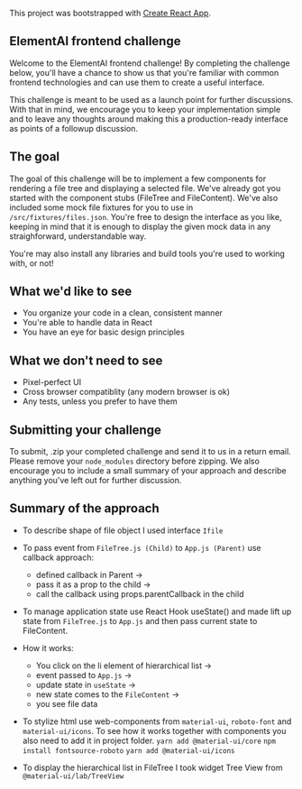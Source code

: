 This project was bootstrapped with [Create React App](https://github.com/facebook/create-react-app).

## ElementAI frontend challenge

Welcome to the ElementAI frontend challenge! By completing the challenge below, you'll have a chance to show us that you're familiar with common frontend technologies and can use them to create a useful interface.

This challenge is meant to be used as a launch point for further discussions. With that in mind, we encourage you to keep your implementation simple and to leave any thoughts around making this a production-ready interface as points of a followup discussion.

## The goal

The goal of this challenge will be to implement a few components for rendering a file tree and displaying a selected file. We've already got you started with the component stubs (FileTree and FileContent). We've also included some mock file fixtures for you to use in `/src/fixtures/files.json`. You're free to design the interface as you like, keeping in mind that it is enough to display the given mock data in any straighforward, understandable way.

You're may also install any libraries and build tools you're used to working with, or not!

## What we'd like to see

- You organize your code in a clean, consistent manner
- You're able to handle data in React
- You have an eye for basic design principles

## What we don't need to see

- Pixel-perfect UI
- Cross browser compatiblity (any modern browser is ok)
- Any tests, unless you prefer to have them

## Submitting your challenge
To submit, .zip your completed challenge and send it to us in a return email. Please remove your `node_modules` directory before zipping. We also encourage you to include a small summary of your approach and describe anything you've left out for further discussion.

## Summary of the approach
- To describe shape of file object I used interface `Ifile`

- To pass event from `FileTree.js (Child)` to `App.js (Parent)` use callback approach: 
    - defined callback in Parent -> 
    - pass it as a prop to the child ->
    - call the callback using props.parentCallback in the child

- To manage application state use React Hook useState() and made lift up state from `FileTree.js` to `App.js` and then pass current state to FileContent.

- How it works:
    - You click on the li element of hierarchical list ->
    - event passed to `App.js` -> 
    - update state in `useState` -> 
    - new state comes to the `FileContent` -> 
    - you see file data

- To stylize html use web-components from `material-ui`, `roboto-font` and `material-ui/icons`. To see how it works together with components you also need to add it in project folder.
    `yarn add @material-ui/core`
    `npm install fontsource-roboto`
    `yarn add @material-ui/icons`

- To display the hierarchical list in FileTree I took widget Tree View from `@material-ui/lab/TreeView`
